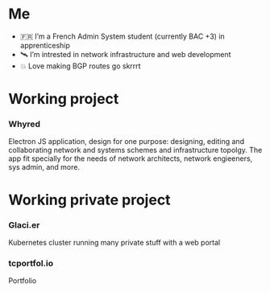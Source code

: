 # Me
- :fr: I’m a French Admin System student (currently BAC +3) in apprenticeship
- 🛰️ I’m intrested in network infrastructure and web development
- 💥 Love making BGP routes go skrrrt

# Working project

### Whyred
Electron JS application, design for one purpose: designing, editing and collaborating network and systems schemes and infrastructure topolgy. The app fit specially for the needs of network architects, network engieeners, sys admin, and more.

# Working private project

### Glaci.er
Kubernetes cluster running many private stuff with a web portal

### tcportfol.io
Portfolio

<!---
Surffren/Surffren is a ✨ special ✨ repository because its `README.md` (this file) appears on your GitHub profile.
You can click the Preview link to take a look at your changes.
--->
